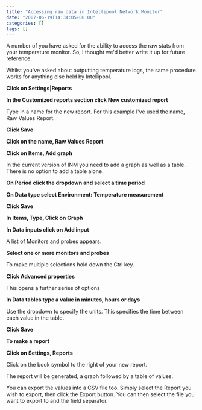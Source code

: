 ```yaml
---
title: "Accessing raw data in Intellipool Network Monitor"
date: "2007-06-19T14:34:05+00:00"
categories: []
tags: []
---
```


A number of you have asked for the ability to access the raw stats from your temperature monitor. So, I thought we'd better write it up for future reference.

Whilst you've asked about outputting temperature logs, the same procedure works for anything else held by Intellipool.

<strong>Click on Settings|Reports</strong>

<strong>In the Customized reports section click New customized report</strong>

Type in a name for the new report. For this example I've used the name, Raw Values Report.

<strong>Click Save</strong>

<strong>Click on the name, Raw Values Report</strong>

<strong>Click on Items, Add graph</strong>

In the current version of INM you need to add a graph as well as a table. There is no option to add a table alone.

<strong>On Period click the dropdown and select a time period</strong>

<strong>On Data type select Environment: Temperature measurement</strong>

<strong>Click Save</strong>

<strong>In Items, Type, Click on Graph</strong>

<strong>In Data inputs click on Add input</strong>

A list of Monitors and probes appears.

<strong>Select one or more monitors and probes</strong>

To make multiple selections hold down the Ctrl key.

<strong>Click Advanced properties</strong>

This opens a further series of options

<strong>In Data tables type a value in minutes, hours or days</strong>

Use the dropdown to specify the units. This specifies the time between each value in the table.

<strong>Click Save</strong>

<strong>To make a report</strong>

<strong>Click on Settings, Reports</strong>

Click on the book symbol to the right of your new report.

The report will be generated, a graph followed by a table of values.

You can export the values into a CSV file too. Simply select the Report you wish to export, then click the Export button. You can then select the file you want to export to and the field separator.
